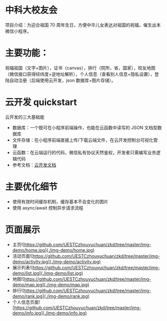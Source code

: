 # 中科大校友会

项目介绍：为迎合祖国 70 周年生日，方便中华儿女表达对祖国的祝福，催生出本微信小程序。

# 主要功能：

祝福祖国（文字+图片），证书（canvas），排行（院所，省，国家），校友地图（微信接口获得经纬度+逆地址解析），个人信息（查看别人信息+隐私设置），登陆自动注册（后端使用云开发，json 数据库+图片存储）。


# 云开发 quickstart

云开发的三大基础能

- 数据库：一个既可在小程序前端操作，也能在云函数中读写的 JSON 文档型数据库
- 文件存储：在小程序前端直接上传/下载云端文件，在云开发控制台可视化管理
- 云函数：在云端运行的代码，微信私有协议天然鉴权，开发者只需编写业务逻辑代码
- 参考文档：[云开发文档](https://developers.weixin.qq.com/miniprogram/dev/wxcloud/basis/getting-started.html)

# 主要优化细节

- 使用有效时间缓存机制，缓存基本不会变化的图片
- 使用 async/await 控制异步请求流程
# 页面展示
- 主页![https://github.com/UESTCzhouyuchuan/zkd/tree/master/img-demo/home.jpg](./img-demo/home.jpg)
- 活动页面![https://github.com/UESTCzhouyuchuan/zkd/tree/master/img-demo/activity.jpg](./img-demo/activity.jpg)
- 展示列表![https://github.com/UESTCzhouyuchuan/zkd/tree/master/img-demo/list.jpg](./img-demo/list.jpg)
- 地图![https://github.com/UESTCzhouyuchuan/zkd/tree/master/img-demo/map.jpg](./img-demo/map.jpg)
- 排行![https://github.com/UESTCzhouyuchuan/zkd/tree/master/img-demo/rank.jpg](./img-demo/rank.jpg)
- 个人信息页面![https://github.com/UESTCzhouyuchuan/zkd/tree/master/img-demo/info.jpg](./img-demo/info.jpg)
